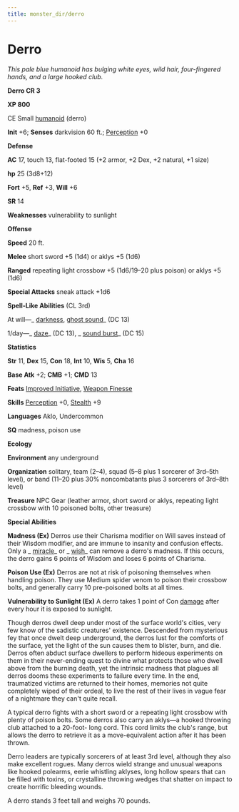 ```yaml
---
title: monster_dir/derro
---
```

# Derro

_This pale blue humanoid has bulging white eyes, wild hair, four-fingered hands, and a large hooked club._

**Derro CR 3**

**XP 800**

CE Small [humanoid](creatureTypes#_humanoid) (derro)

**Init** +6; **Senses** darkvision 60 ft.; [Perception](../skill_dir/perception#_perception) +0

**Defense**

**AC** 17, touch 13, flat-footed 15 (+2 armor, +2 Dex, +2 natural, +1 size)

**hp** 25 (3d8+12)

**Fort** +5, **Ref** +3, **Will** +6

**SR** 14

**Weaknesses** vulnerability to sunlight

**Offense**

**Speed** 20 ft.

**Melee** short sword +5 (1d4) or aklys +5 (1d6)

**Ranged** repeating light crossbow +5 (1d6/19–20 plus poison) or aklys +5 (1d6)

**Special Attacks** sneak attack +1d6

**Spell-Like Abilities** (CL 3rd)

At will—_ [darkness](../spell_dir/darkness#_darkness), [ghost sound](../spell_dir/ghostSound#_ghost-sound)_ (DC 13)

1/day—_ [daze](../spell_dir/daze#_daze)_ (DC 13), _ [sound burst](../spell_dir/soundBurst#_sound-burst)_ (DC 15)

**Statistics**

**Str** 11, **Dex** 15, **Con** 18, **Int** 10, **Wis** 5, **Cha** 16

**Base Atk** +2; **CMB** +1; **CMD** 13

**Feats** [Improved Initiative](../feats#_improved-initiative), [Weapon Finesse](../feats#_weapon-finesse)

**Skills** [Perception](../skill_dir/perception#_perception) +0, [Stealth](../skill_dir/stealth#_stealth) +9

**Languages** Aklo, Undercommon

**SQ** madness, poison use

**Ecology**

**Environment** any underground

**Organization** solitary, team (2–4), squad (5–8 plus 1 sorcerer of 3rd–5th level), or band (11–20 plus 30% noncombatants plus 3 sorcerers of 3rd–8th level)

**Treasure** NPC Gear (leather armor, short sword or aklys, repeating light crossbow with 10 poisoned bolts, other treasure)

**Special Abilities**

**Madness (Ex)** Derros use their Charisma modifier on Will saves instead of their Wisdom modifier, and are immune to insanity and confusion effects. Only a _ [miracle](../spell_dir/miracle#_miracle)_ or _ [wish](../spell_dir/wish#_wish)_ can remove a derro's madness. If this occurs, the derro gains 6 points of Wisdom and loses 6 points of Charisma.

**Poison Use (Ex)** Derros are not at risk of poisoning themselves when handling poison. They use Medium spider venom to poison their crossbow bolts, and generally carry 10 pre-poisoned bolts at all times.

**Vulnerability to Sunlight (Ex)** A derro takes 1 point of Con [damage](universalMonsterRules#_ability-damage-and-drain) after every hour it is exposed to sunlight.

Though derros dwell deep under most of the surface world's cities, very few know of the sadistic creatures' existence. Descended from mysterious fey that once dwelt deep underground, the derros lust for the comforts of the surface, yet the light of the sun causes them to blister, burn, and die. Derros often abduct surface dwellers to perform hideous experiments on them in their never-ending quest to divine what protects those who dwell above from the burning death, yet the intrinsic madness that plagues all derros dooms these experiments to failure every time. In the end, traumatized victims are returned to their homes, memories not quite completely wiped of their ordeal, to live the rest of their lives in vague fear of a nightmare they can't quite recall.

A typical derro fights with a short sword or a repeating light crossbow with plenty of poison bolts. Some derros also carry an aklys—a hooked throwing club attached to a 20-foot- long cord. This cord limits the club's range, but allows the derro to retrieve it as a move-equivalent action after it has been thrown.

Derro leaders are typically sorcerers of at least 3rd level, although they also make excellent rogues. Many derros wield strange and unusual weapons like hooked polearms, eerie whistling aklyses, long hollow spears that can be filled with toxins, or crystalline throwing wedges that shatter on impact to create horrific bleeding wounds.

A derro stands 3 feet tall and weighs 70 pounds.

